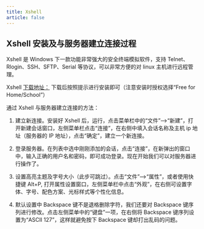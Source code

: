 ```yaml
---
title: Xshell
article: false
---
```


## Xshell 安装及与服务器建立连接过程

Xshell 是 Windows 下一款功能非常强大的安全终端模拟软件，支持 Telnet、Rlogin、SSH、SFTP、Serial 等协议，可以非常方便的对 linux 主机进行远程管理。

Xshell [下载地址：](`https://www.netsarang.com/products/xsh_overview.html`) 下载后按照提示进行安装即可（注意安装时授权选择“Free for Home/School”）

通过 Xshell 与服务器建立连接的方法：

1. 建立新连接。安装好 Xshell 后，运行，点击菜单栏中的“文件”-->“新建”，打开新建会话窗口，左侧菜单栏点击“连接”，在右侧中填入会话名称及主机 ip 地址（服务器的 IP 地址），点击“确定”，建立一个新连接。

2. 登录服务器。在列表中选中刚刚添加的会话，点击“连接”，在新弹出的窗口中，输入正确的用户名和密码，即可成功登录。现在开始我们可以对服务器进行操作了。

3. 设置高亮主题及字号大小（此步可跳过）。点击“文件”-->“属性”，或者使用快捷键 Alt+P, 打开属性设置窗口，左侧菜单栏中点击“外观”，在右侧可设置字体、字号、配色方案、光标样式等个性化信息。

4. 默认设置中 Backspace 键不是退格删除字符，我们还要对 Backspace 键序列进行修改。点击左侧菜单中的“键盘”一项，在右侧将 Backspace 键序列设置为“ASCII 127”，这样就避免按下 Backspace 键却打出乱码的问题。
